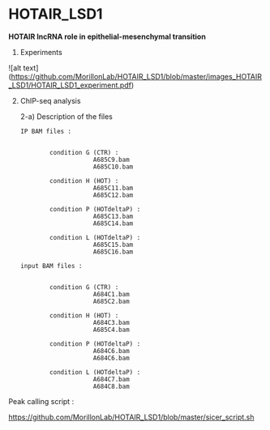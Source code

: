 # HOTAIR_LSD1

**HOTAIR lncRNA role in epithelial-mesenchymal transition**

1) Experiments


 ![alt text] (https://github.com/MorillonLab/HOTAIR_LSD1/blob/master/images_HOTAIR_LSD1/HOTAIR_LSD1_experiment.pdf)

2) ChIP-seq analysis

   2-a) Description of the files
 
       IP BAM files :


               condition G (CTR) :
                           A685C9.bam
                           A685C10.bam

               condition H (HOT) :             
                           A685C11.bam
                           A685C12.bam  

               condition P (HOTdeltaP) :            
                           A685C13.bam
                           A685C14.bam

               condition L (HOTdeltaP) :           
                           A685C15.bam
                           A685C16.bam

       input BAM files :


               condition G (CTR) :
                           A684C1.bam
                           A685C2.bam

               condition H (HOT) :             
                           A684C3.bam
                           A685C4.bam  

               condition P (HOTdeltaP) :            
                           A684C6.bam
                           A684C6.bam

               condition L (HOTdeltaP) :           
                           A684C7.bam
                           A684C8.bam



Peak calling script :

https://github.com/MorillonLab/HOTAIR_LSD1/blob/master/sicer_script.sh


